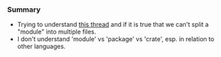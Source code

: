 
### Summary 

* Trying to understand [this thread](https://users.rust-lang.org/t/splitting-a-module-in-multiple-files/33212) and if it is true that we can't split a "module" into multiple files.
* I don't understand 'module' vs 'package' vs 'crate', esp. in relation to other languages.


